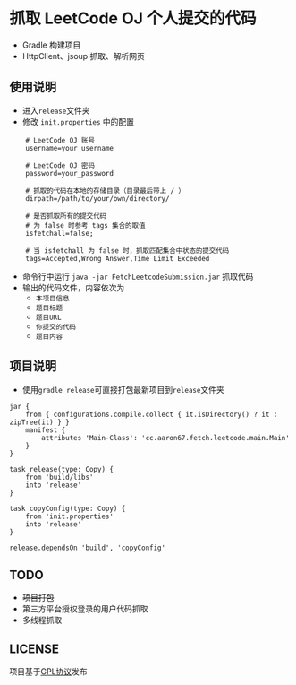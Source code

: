 # 抓取 LeetCode OJ 个人提交的代码
* Gradle 构建项目
* HttpClient、jsoup 抓取、解析网页

## 使用说明
* 进入`release`文件夹
* 修改 `init.properties` 中的配置
```
    # LeetCode OJ 账号
	username=your_username

	# LeetCode OJ 密码
	password=your_password

	# 抓取的代码在本地的存储目录（目录最后带上 / ）
	dirpath=/path/to/your/own/directory/

	# 是否抓取所有的提交代码
	# 为 false 时参考 tags 集合的取值
	isfetchall=false;

	# 当 isfetchall 为 false 时，抓取匹配集合中状态的提交代码
	tags=Accepted,Wrong Answer,Time Limit Exceeded
```
* 命令行中运行 `java -jar FetchLeetcodeSubmission.jar` 抓取代码
* 输出的代码文件，内容依次为
   * `本项目信息`
   * `题目标题`
   * `题目URL`
   * `你提交的代码`
   * `题目内容`

## 项目说明
* 使用`gradle release`可直接打包最新项目到`release`文件夹
```
jar {
    from { configurations.compile.collect { it.isDirectory() ? it : zipTree(it) } }
    manifest {
        attributes 'Main-Class': 'cc.aaron67.fetch.leetcode.main.Main'
    }
}

task release(type: Copy) {
	from 'build/libs'
	into 'release'
}

task copyConfig(type: Copy) {
	from 'init.properties'
	into 'release'
}

release.dependsOn 'build', 'copyConfig'
```

## TODO
* ~~项目打包~~
* 第三方平台授权登录的用户代码抓取
* 多线程抓取

## LICENSE
项目基于[GPL协议](http://www.gnu.org/licenses/gpl.html)发布